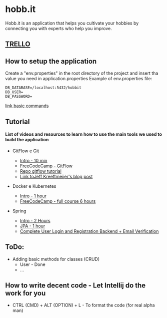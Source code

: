 # hobb.it

Hobb.it is an application that helps you cultivate your hobbies by connecting you with experts
who help you improve.

## [TRELLO](https://docs.google.com/presentation/d/1UJSlD9pGOY5A_PhwZ1-7U3vYYep9M9IpqFGmYQPYado/edit?usp=sharing)

## How to setup the application
Create a "env.properties" in the root directory of the project and insert tha value you need in application.properties
Example of env.properties file:
```
DB_DATABASE=/localhost:5432/hobbit
DB_USER=
DB_PASSWORD=
```
[link basic commands](https://medium.com/@Marou_arnault/spring-boot-hide-your-credentials-fb1ca22ae911)

## Tutorial
#### List of videos and resources to learn how to use the main tools we used to build the application

- GitFlow e Git
  * [Intro - 10 min](https://www.youtube.com/watch?v=gW6dFpTMk8s)
  * [FreeCodeCamp - GitFlow](https://www.youtube.com/watch?v=Uszj_k0DGsg&t=58s)
  * [Repo gitflow tutorial](https://github.com/nvie/gitflow)
  * [Link toJeff Kreeftmeijer's blog post](https://jeffkreeftmeijer.com/git-flow/)

- Docker e Kubernetes
  * [Intro - 1 hour](https://www.youtube.com/watch?v=s_o8dwzRlu4)
  * [FreeCodeCamp - full course 6 hours](https://www.youtube.com/watch?v=kTp5xUtcalw)

- Spring
  * [Intro - 2 Hours](https://www.youtube.com/watch?v=vtPkZShrvXQ&t=1274s)
  * [JPA - 1 hour](https://www.youtube.com/watch?v=8SGI_XS5OPw&t=869s)
  * [Complete User Login and Registration Backend + Email Verification](https://www.youtube.com/watch?v=QwQuro7ekvc&list=PL-MsuBeD078wt91evKMjLgDpwIZ6qjcd1&index=7&t=173s&ab_channel=Amigoscode)



## ToDo:

* Adding basic methods for classes (CRUD)
    - User - Done 
    - ...

## How to write decent code - Let Intellij do the work for you
- CTRL (CMD) + ALT (OPTION) + L - To format the code (for real alpha man)


